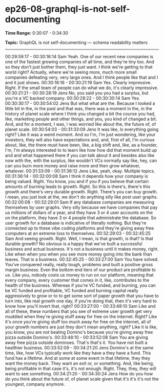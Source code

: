 # ep26-08-graphql-is-not-self-documenting

**Time Range:** 0:30:07 - 0:34:30

**Topic:** GraphQL is not self-documenting — schema readability matters

---

00:29:59:17 - 00:30:16:14
Sam
Yeah. One of our recent new companies is one of the fastest growing companies of all time, and
they're tiny too. And so they don't just bother them, they just want. I think we're getting to that
world right? Actually, where we're seeing more, much more small companies defeating very,
very large ones. And I think people like that and I and it just shows.
00:30:16:16 - 00:30:21:19
Sam
Yes. Clearly impressive. Right. If the small team of people can do what we do, it's clearly
impressive.
00:30:21:21 - 00:30:28:19
Jens
No, you said you you had a surplus, but you're a VC backed company.
00:30:28:22 - 00:30:30:14
Sam
Yes.
00:30:30:17 - 00:30:54:02
Jens
But what what are the. Because I looked a little bit in the, in the past and that was, there was a
moment in the, in the history of planet scale where I think you changed a bit the course you had,
like, marketing people and other things, and you, you kind of changed a bit. And, and for a
moment, I was, I was worried like about the, the future of, of planet scale.
00:30:54:03 - 00:31:33:09
Jens
It was like, Is everything going right? Like it was a weird moment. And so I'm, I'm just wondering,
like your investors, they will also have expectations and, and, first of all, I'm curious about, like,
the there must have been, like, a big shift and, like, as a founder, I'm, I'm always interested to to
learn like how how did that moment build up and and what happened there if you can talk about
it and besides also like now with the, with the surplus, like wouldn't VCs normally say like, hey,
can can you burn more money and raise more and then grow whatever, whatever.
00:31:33:09 - 00:31:36:12
Jens
Like, yeah, okay. Multiple topics.
00:31:36:14 - 00:32:00:08
Sam
I think it depends how your company is being valued. Right. You know, you and if you if you
believe that certain amounts of burning leads to growth. Right. So this is there's, there's this
growth and there's very durable growth. Right. There's you can buy growth. I mean, you just
look at the, we don't do anything silly like post user graphs.
00:32:00:08 - 00:32:29:01
Sam
If any database companies are measuring themselves by user graphs. Very silly because we
have companies that pay us millions of dollars of a year, and they have 3 or 4 user accounts on
the on the platform, they have 3 or 4 people that administrate the database. So user growth for
a database is indicative of literally nothing. But they're connected up to these vibe coding
platforms and they're giving away free computers at an extreme loss to themselves.
00:32:29:03 - 00:32:45:25
Sam
And seeing growth. Right. Well, I mean, is that growth, is that? Is that durable growth? No
obvious is a happy that we've built a successful business and actual business. It's not a
business until it makes money, right. Like when when you when you see more money going into
the bank than leaves. That is a business.
00:32:45:25 - 00:33:27:00
Sam
You have solved. You've conquered really, really tough, problems and built a positive gross
margin business. Even the bottom end tiers of our product are profitable to us. Like you, nobody
costs us money to run on our platform, meaning that every company, every customer that
comes in it, like, contributes to the health of the business. Whereas if you're VC funded, and
burning, you can be VC funded and profitable, VC funded and burning capital really
aggressively to grow or to to get some sort of paper growth that you have to turn into, like real
growth one day, if you're doing that, then it's very hard to know how you'll invert that, right?
00:33:27:00 - 00:33:48:10
Sam
Like and all of these, these numbers that you see of extreme user growth get very muddied
when they're giving stuff away for free on the internet. Right? Like it's once you're giving stuff too
much away for free on the internet, all of your growth numbers are just they don't mean
anything, right? Like it is like, you know, you are not beating Domino's because you're giving
away free pizza outside Domino's.
00:33:48:10 - 00:33:52:08
Sam
You are giving away free pizza outside dominoes. That's that's it. You have not built a healthier
business.
00:33:52:09 - 00:34:21:20
Jens
Domino's at the same time, like, how VCs typically work like they have a they have a fund. This
fund has a lifetime. And at some at some event in that lifetime, they they want the money back.
They want an exit or, or something. And, like being, being profitable in that case it's, it's not
enough. Right. They, they, they will want to see something.
00:34:21:20 - 00:34:30:24
Jens
How do you how do you think about the future of, of planet scale given that it's it's it's not the
youngest, company anymore.